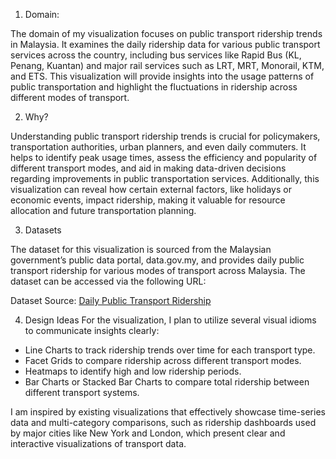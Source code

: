 1. Domain:

The domain of my visualization focuses on public transport ridership trends in Malaysia. It examines the daily ridership data for various public transport services across the country, including bus services like Rapid Bus (KL, Penang, Kuantan) and major rail services such as LRT, MRT, Monorail, KTM, and ETS. This visualization will provide insights into the usage patterns of public transportation and highlight the fluctuations in ridership across different modes of transport.

2. Why?

Understanding public transport ridership trends is crucial for policymakers, transportation authorities, urban planners, and even daily commuters. It helps to identify peak usage times, assess the efficiency and popularity of different transport modes, and aid in making data-driven decisions regarding improvements in public transportation services. Additionally, this visualization can reveal how certain external factors, like holidays or economic events, impact ridership, making it valuable for resource allocation and future transportation planning.

3. Datasets

The dataset for this visualization is sourced from the Malaysian government’s public data portal, data.gov.my, and provides daily public transport ridership for various modes of transport across Malaysia. The dataset can be accessed via the following URL:

Dataset Source: [Daily Public Transport Ridership](https://data.gov.my/data-catalogue/ridership_headline)


4. Design Ideas
For the visualization, I plan to utilize several visual idioms to communicate insights clearly:
- Line Charts to track ridership trends over time for each transport type.
- Facet Grids to compare ridership across different transport modes.
- Heatmaps to identify high and low ridership periods.
- Bar Charts or Stacked Bar Charts to compare total ridership between different transport systems.


I am inspired by existing visualizations that effectively showcase time-series data and multi-category comparisons, such as ridership dashboards used by major cities like New York and London, which present clear and interactive visualizations of transport data.

